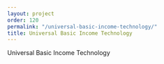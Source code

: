 ```yaml
---
layout: project
order: 120
permalink: "/universal-basic-income-technology/"
title: Universal Basic Income Technology
---
```


Universal Basic Income Technology
